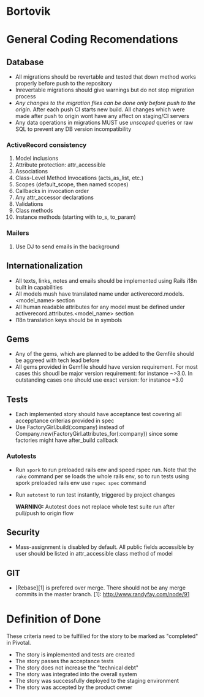 # Bortovik

# General Coding Recomendations

## Database

 + All migrations should be revertable and tested that down method works
   properly before push to the repository
 + Inrevertable migrations should give warnings but do not stop
   migration process
 + *Any changes to the migration files can be done only before push to
   the origin.* After each push CI starts new build. All changes which
   were made after push to origin wont have any affect on staging/CI
   servers
 + Any data operations in migrations MUST use *unscoped* queries or raw
   SQL to prevent any DB version incompatibility

### ActiveRecord consistency
  1. Model inclusions
  2. Attribute protection: attr_accessible
  3. Associations
  4. Class-Level Method Invocations (acts_as_list, etc.)
  5. Scopes (default_scope, then named scopes)
  6. Callbacks in invocation order
  7. Any attr_accessor declarations
  8. Validations
  9. Class methods
  10. Instance methods (starting with to_s, to_param)

### Mailers
  1. Use DJ to send emails in the background

## Internationalization
 + All texts, links, notes and emails should be implemented using Rails
   i18n built in capabilities
 + All models mush have translated name under
   activerecord.models.<model_name> section
 + All human readable attributes for any model must be defined under
   activerecord.attributes.<model_name> section
 + I18n translation keys should be in symbols

## Gems
  + Any of the gems, which are planned to be added to the Gemfile should
    be aggreed with tech lead before
  + All gems provided in Gemfile should have version requirement. For
    most cases this shoudl be major version requirement: for instance
    ~>3.0. In outstanding cases one should use exact version: for
    instance =3.0

## Tests
  + Each implemented story should have acceptance test covering all
    accepptance criterias provided in spec
  + Use FactoryGirl.build(:company) instead of Company.new(FactoryGirl.attributes_for(:company))
    since some factories might have after_build callback

### Autotests
  + Run `spork` to run preloaded rails env and speed rspec run. Note
    that the `rake` command per se loads the whole rails env, so to run
    tests using spork preloaded rails env use `rspec spec` command
  + Run `autotest` to run test instantly, triggered by project changes

    **WARNING:** Autotest does not replace whole test suite run after
    pull/push to origin flow

## Security
  + Mass-assignment is disabled by default. All public fields accessible by user should be listed in attr_accessible class method of model

## GIT
+ [Rebase][1] is prefered over merge. There should not be any merge commits in the
  master branch.
  [1]: http://www.randyfay.com/node/91

# Definition of Done

  These criteria need to be fulfilled for the story to be marked as "completed" in Pivotal.

  + The story is implemented and tests are created
  + The story passes the acceptance tests
  + The story does not increase the "technical debt"
  + The story was integrated into the overall system
  + The story was successfully deployed to the staging environment
  + The story was accepted by the product owner
